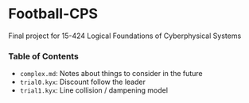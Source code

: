 # Football-CPS

Final project for 15-424 Logical Foundations of Cyberphysical Systems

### Table of Contents

- `complex.md`: Notes about things to consider in the future
- `trial0.kyx`: Discount follow the leader
- `trial1.kyx`: Line collision / dampening model
